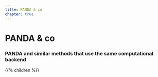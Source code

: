 ```yaml
---
title: PANDA & co
chapter: true
---
```


# PANDA & co

### PANDA and similar methods that use the same computational backend


{{% children %}}
